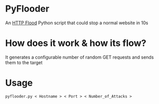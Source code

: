 # PyFlooder
An [HTTP Flood](https://en.m.wikipedia.org/wiki/HTTP_Flood) Python script that could stop a normal website in 10s

# How does it work & how its flow? 
It generates a configurable number of random GET requests and sends them to the target

# Usage

```
pyflooder.py < Hostname > < Port > < Number_of_Attacks >
```
